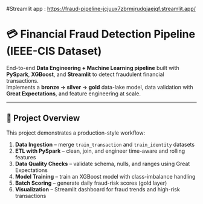 #Streamlit app : https://fraud-pipeline-jcjuux7zbrmjrudqjaejqf.streamlit.app/
# 💳 Financial Fraud Detection Pipeline (IEEE-CIS Dataset)

End-to-end **Data Engineering + Machine Learning pipeline** built with **PySpark**, **XGBoost**, and **Streamlit** to detect fraudulent financial transactions.  
Implements a **bronze → silver → gold** data-lake model, data validation with **Great Expectations**, and feature engineering at scale.

---

## 📘 Project Overview

This project demonstrates a production-style workflow:

1. **Data Ingestion** – merge `train_transaction` and `train_identity` datasets  
2. **ETL with PySpark** – clean, join, and engineer time-aware and rolling features  
3. **Data Quality Checks** – validate schema, nulls, and ranges using Great Expectations  
4. **Model Training** – train an XGBoost model with class-imbalance handling  
5. **Batch Scoring** – generate daily fraud-risk scores (gold layer)  
6. **Visualization** – Streamlit dashboard for fraud trends and high-risk transactions  
